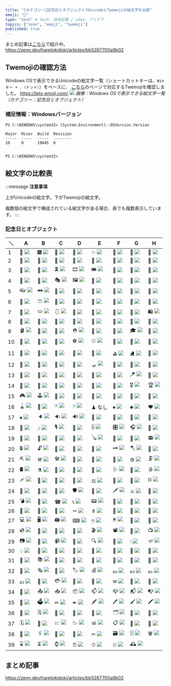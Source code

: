 ```yaml
---
title: "[カテゴリー🎈記念日とオブジェクト]UnicodeとTwemojiの絵文字を比較"
emoji: "🎈"
type: "tech" # tech: 技術記事 / idea: アイデア
topics: ["zenn", "emoji", "twemoji"]
published: true
---
```

まとめ記事は[こちら](https://zenn.dev/haretokidoki/articles/bb5267700a9b02)で紹介中。
https://zenn.dev/haretokidoki/articles/bb5267700a9b02

## Twemojiの確認方法
Windows OSで表示できるUnicodeの絵文字一覧（ショートカットキーは、`Winキー + .（ドット）`）をベースに、
[こちら](https://lets-emoji.com/)のページで対応するTwemojiを確認しました。
https://lets-emoji.com/
![](https://storage.googleapis.com/zenn-user-upload/639d9213837a-20230517.png)
*画像：Windows OSで表示できる絵文字一覧（カテゴリー：記念日とオブジェクト）*

### 補足情報：Windowsバージョン
```powershell:Windows10 Pro
PS C:\WINDOWS\system32> [System.Environment]::OSVersion.Version

Major  Minor  Build  Revision
-----  -----  -----  --------
10     0      19045  0


PS C:\WINDOWS\system32>
```

## 絵文字の比較表
:::message
**注意事項**

上がUnicodeの絵文字。下がTwemojiの絵文字。

複数個の絵文字で構成されている絵文字がある場合、表でも複数表示しています。
:::
### 記念日とオブジェクト
| ＼ | A | B | C | D | E | F | G | H |
| ----- | ----- | ----- | ----- | ----- | ----- | ----- | ----- | ----- |
| 1 | 🎈 ![](https://twemoji.maxcdn.com/v/14.0.2/72x72/1f388.png) | 🎆 ![](https://twemoji.maxcdn.com/v/14.0.2/72x72/1f386.png) | 🎇 ![](https://twemoji.maxcdn.com/v/14.0.2/72x72/1f387.png) | 🧨 ![](https://twemoji.maxcdn.com/v/14.0.2/72x72/1f9e8.png) | ✨ ![](https://twemoji.maxcdn.com/v/14.0.2/72x72/2728.png) | 🎉 ![](https://twemoji.maxcdn.com/v/14.0.2/72x72/1f389.png) | 🎊 ![](https://twemoji.maxcdn.com/v/14.0.2/72x72/1f38a.png) | 🎃 ![](https://twemoji.maxcdn.com/v/14.0.2/72x72/1f383.png) |
| 2 | 🎄 ![](https://twemoji.maxcdn.com/v/14.0.2/72x72/1f384.png) | 🎋 ![](https://twemoji.maxcdn.com/v/14.0.2/72x72/1f38b.png) | 🎍 ![](https://twemoji.maxcdn.com/v/14.0.2/72x72/1f38d.png) | 🎎 ![](https://twemoji.maxcdn.com/v/14.0.2/72x72/1f38e.png) | 🎏 ![](https://twemoji.maxcdn.com/v/14.0.2/72x72/1f38f.png) | 🎐 ![](https://twemoji.maxcdn.com/v/14.0.2/72x72/1f390.png) | 🎑 ![](https://twemoji.maxcdn.com/v/14.0.2/72x72/1f391.png) | 🧧 ![](https://twemoji.maxcdn.com/v/14.0.2/72x72/1f9e7.png) |
| 3 | 🎀 ![](https://twemoji.maxcdn.com/v/14.0.2/72x72/1f380.png) | 🎁 ![](https://twemoji.maxcdn.com/v/14.0.2/72x72/1f381.png) | 🎗 ![](https://twemoji.maxcdn.com/v/14.0.2/72x72/1f397.png) | 🎞 ![](https://twemoji.maxcdn.com/v/14.0.2/72x72/1f39e.png) | 🎟 ![](https://twemoji.maxcdn.com/v/14.0.2/72x72/1f39f.png) | 🎫 ![](https://twemoji.maxcdn.com/v/14.0.2/72x72/1f3ab.png) | 🎠 ![](https://twemoji.maxcdn.com/v/14.0.2/72x72/1f3a0.png) | 🎡 ![](https://twemoji.maxcdn.com/v/14.0.2/72x72/1f3a1.png) |
| 4 | 🎢 ![](https://twemoji.maxcdn.com/v/14.0.2/72x72/1f3a2.png) | 🎪 ![](https://twemoji.maxcdn.com/v/14.0.2/72x72/1f3aa.png) | 🎭 ![](https://twemoji.maxcdn.com/v/14.0.2/72x72/1f3ad.png) | 🖼 ![](https://twemoji.maxcdn.com/v/14.0.2/72x72/1f5bc.png) | 🎨 ![](https://twemoji.maxcdn.com/v/14.0.2/72x72/1f3a8.png) | 🧵 ![](https://twemoji.maxcdn.com/v/14.0.2/72x72/1f9f5.png) | 🧶 ![](https://twemoji.maxcdn.com/v/14.0.2/72x72/1f9f6.png) | 🛒 ![](https://twemoji.maxcdn.com/v/14.0.2/72x72/1f6d2.png) |
| 5 | 👓 ![](https://twemoji.maxcdn.com/v/14.0.2/72x72/1f453.png) | 🕶 ![](https://twemoji.maxcdn.com/v/14.0.2/72x72/1f576.png) | 🦺 ![](https://twemoji.maxcdn.com/v/14.0.2/72x72/1f9ba.png) | 🥽 ![](https://twemoji.maxcdn.com/v/14.0.2/72x72/1f97d.png) | 🥼 ![](https://twemoji.maxcdn.com/v/14.0.2/72x72/1f97c.png) | 🧥 ![](https://twemoji.maxcdn.com/v/14.0.2/72x72/1f9e5.png) | 👔 ![](https://twemoji.maxcdn.com/v/14.0.2/72x72/1f454.png) | 👕 ![](https://twemoji.maxcdn.com/v/14.0.2/72x72/1f455.png) |
| 6 | 👖 ![](https://twemoji.maxcdn.com/v/14.0.2/72x72/1f456.png) | 🩳 ![](https://twemoji.maxcdn.com/v/14.0.2/72x72/1fa73.png) | 🧣 ![](https://twemoji.maxcdn.com/v/14.0.2/72x72/1f9e3.png) | 🧤 ![](https://twemoji.maxcdn.com/v/14.0.2/72x72/1f9e4.png) | 🧦 ![](https://twemoji.maxcdn.com/v/14.0.2/72x72/1f9e6.png) | 👗 ![](https://twemoji.maxcdn.com/v/14.0.2/72x72/1f457.png) | 🥻 ![](https://twemoji.maxcdn.com/v/14.0.2/72x72/1f97b.png) | 👘 ![](https://twemoji.maxcdn.com/v/14.0.2/72x72/1f458.png) |
| 7 | 👚 ![](https://twemoji.maxcdn.com/v/14.0.2/72x72/1f45a.png) | 🩲 ![](https://twemoji.maxcdn.com/v/14.0.2/72x72/1fa72.png) | 🩱 ![](https://twemoji.maxcdn.com/v/14.0.2/72x72/1fa71.png) | 👙 ![](https://twemoji.maxcdn.com/v/14.0.2/72x72/1f459.png) | 👛 ![](https://twemoji.maxcdn.com/v/14.0.2/72x72/1f45b.png) | 👜 ![](https://twemoji.maxcdn.com/v/14.0.2/72x72/1f45c.png) | 👝 ![](https://twemoji.maxcdn.com/v/14.0.2/72x72/1f45d.png) | 🛍 ![](https://twemoji.maxcdn.com/v/14.0.2/72x72/1f6cd.png) |
| 8 | 🎒 ![](https://twemoji.maxcdn.com/v/14.0.2/72x72/1f392.png) | 👞 ![](https://twemoji.maxcdn.com/v/14.0.2/72x72/1f45e.png) | 👟 ![](https://twemoji.maxcdn.com/v/14.0.2/72x72/1f45f.png) | 🥾 ![](https://twemoji.maxcdn.com/v/14.0.2/72x72/1f97e.png) | 🥿 ![](https://twemoji.maxcdn.com/v/14.0.2/72x72/1f97f.png) | 👠 ![](https://twemoji.maxcdn.com/v/14.0.2/72x72/1f460.png) | 👡 ![](https://twemoji.maxcdn.com/v/14.0.2/72x72/1f461.png) | 👢 ![](https://twemoji.maxcdn.com/v/14.0.2/72x72/1f462.png) |
| 9 | 🩰 ![](https://twemoji.maxcdn.com/v/14.0.2/72x72/1fa70.png) | 👑 ![](https://twemoji.maxcdn.com/v/14.0.2/72x72/1f451.png) | 🧢 ![](https://twemoji.maxcdn.com/v/14.0.2/72x72/1f9e2.png) | ⛑ ![](https://twemoji.maxcdn.com/v/14.0.2/72x72/26d1.png) | 👒 ![](https://twemoji.maxcdn.com/v/14.0.2/72x72/1f452.png) | 🎩 ![](https://twemoji.maxcdn.com/v/14.0.2/72x72/1f3a9.png) | 🎓 ![](https://twemoji.maxcdn.com/v/14.0.2/72x72/1f393.png) | 💋 ![](https://twemoji.maxcdn.com/v/14.0.2/72x72/1f48b.png) |
| 10 | 💄 ![](https://twemoji.maxcdn.com/v/14.0.2/72x72/1f484.png) | 💍 ![](https://twemoji.maxcdn.com/v/14.0.2/72x72/1f48d.png) | 💎 ![](https://twemoji.maxcdn.com/v/14.0.2/72x72/1f48e.png) | ⚽ ![](https://twemoji.maxcdn.com/v/14.0.2/72x72/26bd.png) | ⚾ ![](https://twemoji.maxcdn.com/v/14.0.2/72x72/26be.png) | 🥎 ![](https://twemoji.maxcdn.com/v/14.0.2/72x72/1f94e.png) | 🏀 ![](https://twemoji.maxcdn.com/v/14.0.2/72x72/1f3c0.png) | 🏐 ![](https://twemoji.maxcdn.com/v/14.0.2/72x72/1f3d0.png) |
| 11 | 🏈 ![](https://twemoji.maxcdn.com/v/14.0.2/72x72/1f3c8.png) | 🏉 ![](https://twemoji.maxcdn.com/v/14.0.2/72x72/1f3c9.png) | 🎱 ![](https://twemoji.maxcdn.com/v/14.0.2/72x72/1f3b1.png) | 🎳 ![](https://twemoji.maxcdn.com/v/14.0.2/72x72/1f3b3.png) | 🥌 ![](https://twemoji.maxcdn.com/v/14.0.2/72x72/1f94c.png) | ⛳ ![](https://twemoji.maxcdn.com/v/14.0.2/72x72/26f3.png) | ⛸ ![](https://twemoji.maxcdn.com/v/14.0.2/72x72/26f8.png) | 🎣 ![](https://twemoji.maxcdn.com/v/14.0.2/72x72/1f3a3.png) |
| 12 | 🤿 ![](https://twemoji.maxcdn.com/v/14.0.2/72x72/1f93f.png) | 🎽 ![](https://twemoji.maxcdn.com/v/14.0.2/72x72/1f3bd.png) | 🛶 ![](https://twemoji.maxcdn.com/v/14.0.2/72x72/1f6f6.png) | 🎿 ![](https://twemoji.maxcdn.com/v/14.0.2/72x72/1f3bf.png) | 🛷 ![](https://twemoji.maxcdn.com/v/14.0.2/72x72/1f6f7.png) | 🥅 ![](https://twemoji.maxcdn.com/v/14.0.2/72x72/1f945.png) | 🏒 ![](https://twemoji.maxcdn.com/v/14.0.2/72x72/1f3d2.png) | 🥍 ![](https://twemoji.maxcdn.com/v/14.0.2/72x72/1f94d.png) |
| 13 | 🏏 ![](https://twemoji.maxcdn.com/v/14.0.2/72x72/1f3cf.png) | 🏑 ![](https://twemoji.maxcdn.com/v/14.0.2/72x72/1f3d1.png) | 🏓 ![](https://twemoji.maxcdn.com/v/14.0.2/72x72/1f3d3.png) | 🏸 ![](https://twemoji.maxcdn.com/v/14.0.2/72x72/1f3f8.png) | 🎾 ![](https://twemoji.maxcdn.com/v/14.0.2/72x72/1f3be.png) | 🥏 ![](https://twemoji.maxcdn.com/v/14.0.2/72x72/1f94f.png) | 🪁 ![](https://twemoji.maxcdn.com/v/14.0.2/72x72/1fa81.png) | 🎯 ![](https://twemoji.maxcdn.com/v/14.0.2/72x72/1f3af.png) |
| 14 | 🥊 ![](https://twemoji.maxcdn.com/v/14.0.2/72x72/1f94a.png) | 🥋 ![](https://twemoji.maxcdn.com/v/14.0.2/72x72/1f94b.png) | 🥇 ![](https://twemoji.maxcdn.com/v/14.0.2/72x72/1f947.png) | 🥈 ![](https://twemoji.maxcdn.com/v/14.0.2/72x72/1f948.png) | 🥉 ![](https://twemoji.maxcdn.com/v/14.0.2/72x72/1f949.png) | 🏅 ![](https://twemoji.maxcdn.com/v/14.0.2/72x72/1f3c5.png) | 🎖 ![](https://twemoji.maxcdn.com/v/14.0.2/72x72/1f396.png) | 🏆 ![](https://twemoji.maxcdn.com/v/14.0.2/72x72/1f3c6.png) |
| 15 | 🎮 ![](https://twemoji.maxcdn.com/v/14.0.2/72x72/1f3ae.png) | 🕹 ![](https://twemoji.maxcdn.com/v/14.0.2/72x72/1f579.png) | 🎰 ![](https://twemoji.maxcdn.com/v/14.0.2/72x72/1f3b0.png) | 🎲 ![](https://twemoji.maxcdn.com/v/14.0.2/72x72/1f3b2.png) | 🔮 ![](https://twemoji.maxcdn.com/v/14.0.2/72x72/1f52e.png) | 🧿 ![](https://twemoji.maxcdn.com/v/14.0.2/72x72/1f9ff.png) | 🧩 ![](https://twemoji.maxcdn.com/v/14.0.2/72x72/1f9e9.png) | 🧸 ![](https://twemoji.maxcdn.com/v/14.0.2/72x72/1f9f8.png) |
| 16 | 🪀 ![](https://twemoji.maxcdn.com/v/14.0.2/72x72/1fa80.png) | 🎴 ![](https://twemoji.maxcdn.com/v/14.0.2/72x72/1f3b4.png) | 🃏 ![](https://twemoji.maxcdn.com/v/14.0.2/72x72/1f0cf.png) | 🀄 ![](https://twemoji.maxcdn.com/v/14.0.2/72x72/1f004.png) | ♟ なし | ♠ ![](https://twemoji.maxcdn.com/v/14.0.2/72x72/2660.png) | ♣ ![](https://twemoji.maxcdn.com/v/14.0.2/72x72/2663.png) | ♥ ![](https://twemoji.maxcdn.com/v/14.0.2/72x72/2665.png) |
| 17 | ♦ ![](https://twemoji.maxcdn.com/v/14.0.2/72x72/2666.png) | 🔈 ![](https://twemoji.maxcdn.com/v/14.0.2/72x72/1f508.png) | 🔉 ![](https://twemoji.maxcdn.com/v/14.0.2/72x72/1f509.png) | 🔊 ![](https://twemoji.maxcdn.com/v/14.0.2/72x72/1f50a.png) | 📢 ![](https://twemoji.maxcdn.com/v/14.0.2/72x72/1f4e2.png) | 📣 ![](https://twemoji.maxcdn.com/v/14.0.2/72x72/1f4e3.png) | 🔔 ![](https://twemoji.maxcdn.com/v/14.0.2/72x72/1f514.png) | 🎼 ![](https://twemoji.maxcdn.com/v/14.0.2/72x72/1f3bc.png) |
| 18 | 🎵 ![](https://twemoji.maxcdn.com/v/14.0.2/72x72/1f3b5.png) | 🎶 ![](https://twemoji.maxcdn.com/v/14.0.2/72x72/1f3b6.png) | 🎙 ![](https://twemoji.maxcdn.com/v/14.0.2/72x72/1f399.png) | 🎤 ![](https://twemoji.maxcdn.com/v/14.0.2/72x72/1f3a4.png) | 🎚 ![](https://twemoji.maxcdn.com/v/14.0.2/72x72/1f39a.png) | 🎛 ![](https://twemoji.maxcdn.com/v/14.0.2/72x72/1f39b.png) | 🎧 ![](https://twemoji.maxcdn.com/v/14.0.2/72x72/1f3a7.png) | 📯 ![](https://twemoji.maxcdn.com/v/14.0.2/72x72/1f4ef.png) |
| 19 | 🥁 ![](https://twemoji.maxcdn.com/v/14.0.2/72x72/1f941.png) | 🎷 ![](https://twemoji.maxcdn.com/v/14.0.2/72x72/1f3b7.png) | 🎺 ![](https://twemoji.maxcdn.com/v/14.0.2/72x72/1f3ba.png) | 🎸 ![](https://twemoji.maxcdn.com/v/14.0.2/72x72/1f3b8.png) | 🪕 ![](https://twemoji.maxcdn.com/v/14.0.2/72x72/1fa95.png) | 🎻 ![](https://twemoji.maxcdn.com/v/14.0.2/72x72/1f3bb.png) | 🎹 ![](https://twemoji.maxcdn.com/v/14.0.2/72x72/1f3b9.png) | 📻 ![](https://twemoji.maxcdn.com/v/14.0.2/72x72/1f4fb.png) |
| 20 | 🔒 ![](https://twemoji.maxcdn.com/v/14.0.2/72x72/1f512.png) | 🔓 ![](https://twemoji.maxcdn.com/v/14.0.2/72x72/1f513.png) | 🔏 ![](https://twemoji.maxcdn.com/v/14.0.2/72x72/1f50f.png) | 🔐 ![](https://twemoji.maxcdn.com/v/14.0.2/72x72/1f510.png) | 🔑 ![](https://twemoji.maxcdn.com/v/14.0.2/72x72/1f511.png) | 🗝 ![](https://twemoji.maxcdn.com/v/14.0.2/72x72/1f5dd.png) | 🪓 ![](https://twemoji.maxcdn.com/v/14.0.2/72x72/1fa93.png) | 🔨 ![](https://twemoji.maxcdn.com/v/14.0.2/72x72/1f528.png) |
| 21 | ⛏ ![](https://twemoji.maxcdn.com/v/14.0.2/72x72/26cf.png) | ⚒ ![](https://twemoji.maxcdn.com/v/14.0.2/72x72/2692.png) | 🛠 ![](https://twemoji.maxcdn.com/v/14.0.2/72x72/1f6e0.png) | 🔧 ![](https://twemoji.maxcdn.com/v/14.0.2/72x72/1f527.png) | 🔩 ![](https://twemoji.maxcdn.com/v/14.0.2/72x72/1f529.png) | 🧱 ![](https://twemoji.maxcdn.com/v/14.0.2/72x72/1f9f1.png) | ⚙ ![](https://twemoji.maxcdn.com/v/14.0.2/72x72/2699.png) | 🗜 ![](https://twemoji.maxcdn.com/v/14.0.2/72x72/1f5dc.png) |
| 22 | 🛢 ![](https://twemoji.maxcdn.com/v/14.0.2/72x72/1f6e2.png) | ⚗ ![](https://twemoji.maxcdn.com/v/14.0.2/72x72/2697.png) | 🧪 ![](https://twemoji.maxcdn.com/v/14.0.2/72x72/1f9ea.png) | 🧫 ![](https://twemoji.maxcdn.com/v/14.0.2/72x72/1f9eb.png) | 🧬 ![](https://twemoji.maxcdn.com/v/14.0.2/72x72/1f9ec.png) | 🩺 ![](https://twemoji.maxcdn.com/v/14.0.2/72x72/1fa7a.png) | 💉 ![](https://twemoji.maxcdn.com/v/14.0.2/72x72/1f489.png) | 🩸 ![](https://twemoji.maxcdn.com/v/14.0.2/72x72/1fa78.png) |
| 23 | 🩹 ![](https://twemoji.maxcdn.com/v/14.0.2/72x72/1fa79.png) | 💊 ![](https://twemoji.maxcdn.com/v/14.0.2/72x72/1f48a.png) | 🔬 ![](https://twemoji.maxcdn.com/v/14.0.2/72x72/1f52c.png) | 🔭 ![](https://twemoji.maxcdn.com/v/14.0.2/72x72/1f52d.png) | ⚖ ![](https://twemoji.maxcdn.com/v/14.0.2/72x72/2696.png) | 📿 ![](https://twemoji.maxcdn.com/v/14.0.2/72x72/1f4ff.png) | 🔗 ![](https://twemoji.maxcdn.com/v/14.0.2/72x72/1f517.png) | ⛓ ![](https://twemoji.maxcdn.com/v/14.0.2/72x72/26d3.png) |
| 24 | 🧰 ![](https://twemoji.maxcdn.com/v/14.0.2/72x72/1f9f0.png) | 🧲 ![](https://twemoji.maxcdn.com/v/14.0.2/72x72/1f9f2.png) | 🦯 ![](https://twemoji.maxcdn.com/v/14.0.2/72x72/1f9af.png) | 🛡 ![](https://twemoji.maxcdn.com/v/14.0.2/72x72/1f6e1.png) | 🏹 ![](https://twemoji.maxcdn.com/v/14.0.2/72x72/1f3f9.png) | 🗡 ![](https://twemoji.maxcdn.com/v/14.0.2/72x72/1f5e1.png) | ⚔ ![](https://twemoji.maxcdn.com/v/14.0.2/72x72/2694.png) | 🔪 ![](https://twemoji.maxcdn.com/v/14.0.2/72x72/1f52a.png) |
| 25 | 💣 ![](https://twemoji.maxcdn.com/v/14.0.2/72x72/1f4a3.png) | 🔫 ![](https://twemoji.maxcdn.com/v/14.0.2/72x72/1f52b.png) | ☎ ![](https://twemoji.maxcdn.com/v/14.0.2/72x72/260e.png) | 📞 ![](https://twemoji.maxcdn.com/v/14.0.2/72x72/1f4de.png) | 📟 ![](https://twemoji.maxcdn.com/v/14.0.2/72x72/1f4df.png) | 📠 ![](https://twemoji.maxcdn.com/v/14.0.2/72x72/1f4e0.png) | 📱 ![](https://twemoji.maxcdn.com/v/14.0.2/72x72/1f4f1.png) | 📲 ![](https://twemoji.maxcdn.com/v/14.0.2/72x72/1f4f2.png) |
| 26 | 📳 ![](https://twemoji.maxcdn.com/v/14.0.2/72x72/1f4f3.png) | 📴 ![](https://twemoji.maxcdn.com/v/14.0.2/72x72/1f4f4.png) | 🚬 ![](https://twemoji.maxcdn.com/v/14.0.2/72x72/1f6ac.png) | ⚰ ![](https://twemoji.maxcdn.com/v/14.0.2/72x72/26b0.png) | ⚱ ![](https://twemoji.maxcdn.com/v/14.0.2/72x72/26b1.png) | 🗿 ![](https://twemoji.maxcdn.com/v/14.0.2/72x72/1f5ff.png) | 🔋 ![](https://twemoji.maxcdn.com/v/14.0.2/72x72/1f50b.png) | 🔌 ![](https://twemoji.maxcdn.com/v/14.0.2/72x72/1f50c.png) |
| 27 | 💻 ![](https://twemoji.maxcdn.com/v/14.0.2/72x72/1f4bb.png) | 🖥 ![](https://twemoji.maxcdn.com/v/14.0.2/72x72/1f5a5.png) | 🖨 ![](https://twemoji.maxcdn.com/v/14.0.2/72x72/1f5a8.png) | ⌨ ![](https://twemoji.maxcdn.com/v/14.0.2/72x72/2328.png) | 🖱 ![](https://twemoji.maxcdn.com/v/14.0.2/72x72/1f5b1.png) | 🖲 ![](https://twemoji.maxcdn.com/v/14.0.2/72x72/1f5b2.png) | 💽 ![](https://twemoji.maxcdn.com/v/14.0.2/72x72/1f4bd.png) | 💾 ![](https://twemoji.maxcdn.com/v/14.0.2/72x72/1f4be.png) |
| 28 | 💿 ![](https://twemoji.maxcdn.com/v/14.0.2/72x72/1f4bf.png) | 📀 ![](https://twemoji.maxcdn.com/v/14.0.2/72x72/1f4c0.png) | 🧮 ![](https://twemoji.maxcdn.com/v/14.0.2/72x72/1f9ee.png) | 🎥 ![](https://twemoji.maxcdn.com/v/14.0.2/72x72/1f3a5.png) | 🎬 ![](https://twemoji.maxcdn.com/v/14.0.2/72x72/1f3ac.png) | 📽 ![](https://twemoji.maxcdn.com/v/14.0.2/72x72/1f4fd.png) | 📡 ![](https://twemoji.maxcdn.com/v/14.0.2/72x72/1f4e1.png) | 📺 ![](https://twemoji.maxcdn.com/v/14.0.2/72x72/1f4fa.png) |
| 29 | 📷 ![](https://twemoji.maxcdn.com/v/14.0.2/72x72/1f4f7.png) | 📸 ![](https://twemoji.maxcdn.com/v/14.0.2/72x72/1f4f8.png) | 📹 ![](https://twemoji.maxcdn.com/v/14.0.2/72x72/1f4f9.png) | 📼 ![](https://twemoji.maxcdn.com/v/14.0.2/72x72/1f4fc.png) | 🔍 ![](https://twemoji.maxcdn.com/v/14.0.2/72x72/1f50d.png) | 🔎 ![](https://twemoji.maxcdn.com/v/14.0.2/72x72/1f50e.png) | 🕯 ![](https://twemoji.maxcdn.com/v/14.0.2/72x72/1f56f.png) | 🪔 ![](https://twemoji.maxcdn.com/v/14.0.2/72x72/1fa94.png) |
| 30 | 💡 ![](https://twemoji.maxcdn.com/v/14.0.2/72x72/1f4a1.png) | 🔦 ![](https://twemoji.maxcdn.com/v/14.0.2/72x72/1f526.png) | 🏮 ![](https://twemoji.maxcdn.com/v/14.0.2/72x72/1f3ee.png) | 📔 ![](https://twemoji.maxcdn.com/v/14.0.2/72x72/1f4d4.png) | 📕 ![](https://twemoji.maxcdn.com/v/14.0.2/72x72/1f4d5.png) | 📖 ![](https://twemoji.maxcdn.com/v/14.0.2/72x72/1f4d6.png) | 📗 ![](https://twemoji.maxcdn.com/v/14.0.2/72x72/1f4d7.png) | 📘 ![](https://twemoji.maxcdn.com/v/14.0.2/72x72/1f4d8.png) |
| 31 | 📙 ![](https://twemoji.maxcdn.com/v/14.0.2/72x72/1f4d9.png) | 📚 ![](https://twemoji.maxcdn.com/v/14.0.2/72x72/1f4da.png) | 📓 ![](https://twemoji.maxcdn.com/v/14.0.2/72x72/1f4d3.png) | 📒 ![](https://twemoji.maxcdn.com/v/14.0.2/72x72/1f4d2.png) | 📃 ![](https://twemoji.maxcdn.com/v/14.0.2/72x72/1f4c3.png) | 📜 ![](https://twemoji.maxcdn.com/v/14.0.2/72x72/1f4dc.png) | 📄 ![](https://twemoji.maxcdn.com/v/14.0.2/72x72/1f4c4.png) | 📑 ![](https://twemoji.maxcdn.com/v/14.0.2/72x72/1f4d1.png) |
| 32 | 📰 ![](https://twemoji.maxcdn.com/v/14.0.2/72x72/1f4f0.png) | 🗞 ![](https://twemoji.maxcdn.com/v/14.0.2/72x72/1f5de.png) | 🔖 ![](https://twemoji.maxcdn.com/v/14.0.2/72x72/1f516.png) | 🏷 ![](https://twemoji.maxcdn.com/v/14.0.2/72x72/1f3f7.png) | 💰 ![](https://twemoji.maxcdn.com/v/14.0.2/72x72/1f4b0.png) | 💴 ![](https://twemoji.maxcdn.com/v/14.0.2/72x72/1f4b4.png) | 💵 ![](https://twemoji.maxcdn.com/v/14.0.2/72x72/1f4b5.png) | 💶 ![](https://twemoji.maxcdn.com/v/14.0.2/72x72/1f4b6.png) |
| 33 | 💷 ![](https://twemoji.maxcdn.com/v/14.0.2/72x72/1f4b7.png) | 💸 ![](https://twemoji.maxcdn.com/v/14.0.2/72x72/1f4b8.png) | 💳 ![](https://twemoji.maxcdn.com/v/14.0.2/72x72/1f4b3.png) | 🧾 ![](https://twemoji.maxcdn.com/v/14.0.2/72x72/1f9fe.png) | 🏧 ![](https://twemoji.maxcdn.com/v/14.0.2/72x72/1f3e7.png) | ✉ ![](https://twemoji.maxcdn.com/v/14.0.2/72x72/2709.png) | 📧 ![](https://twemoji.maxcdn.com/v/14.0.2/72x72/1f4e7.png) | 📨 ![](https://twemoji.maxcdn.com/v/14.0.2/72x72/1f4e8.png) |
| 34 | 📩 ![](https://twemoji.maxcdn.com/v/14.0.2/72x72/1f4e9.png) | 📤 ![](https://twemoji.maxcdn.com/v/14.0.2/72x72/1f4e4.png) | 📥 ![](https://twemoji.maxcdn.com/v/14.0.2/72x72/1f4e5.png) | 📦 ![](https://twemoji.maxcdn.com/v/14.0.2/72x72/1f4e6.png) | 📫 ![](https://twemoji.maxcdn.com/v/14.0.2/72x72/1f4eb.png) | 📪 ![](https://twemoji.maxcdn.com/v/14.0.2/72x72/1f4ea.png) | 📬 ![](https://twemoji.maxcdn.com/v/14.0.2/72x72/1f4ec.png) | 📭 ![](https://twemoji.maxcdn.com/v/14.0.2/72x72/1f4ed.png) |
| 35 | 📮 ![](https://twemoji.maxcdn.com/v/14.0.2/72x72/1f4ee.png) | 🗳 ![](https://twemoji.maxcdn.com/v/14.0.2/72x72/1f5f3.png) | ✏ ![](https://twemoji.maxcdn.com/v/14.0.2/72x72/270f.png) | ✒ ![](https://twemoji.maxcdn.com/v/14.0.2/72x72/2712.png) | 🖋 ![](https://twemoji.maxcdn.com/v/14.0.2/72x72/1f58b.png) | 🖊 ![](https://twemoji.maxcdn.com/v/14.0.2/72x72/1f58a.png) | 🖌 ![](https://twemoji.maxcdn.com/v/14.0.2/72x72/1f58c.png) | 🖍 ![](https://twemoji.maxcdn.com/v/14.0.2/72x72/1f58d.png) |
| 36 | 📝 ![](https://twemoji.maxcdn.com/v/14.0.2/72x72/1f4dd.png) | 🗒 ![](https://twemoji.maxcdn.com/v/14.0.2/72x72/1f5d2.png) | 💼 ![](https://twemoji.maxcdn.com/v/14.0.2/72x72/1f4bc.png) | 📁 ![](https://twemoji.maxcdn.com/v/14.0.2/72x72/1f4c1.png) | 📂 ![](https://twemoji.maxcdn.com/v/14.0.2/72x72/1f4c2.png) | 🗂 ![](https://twemoji.maxcdn.com/v/14.0.2/72x72/1f5c2.png) | 📅 ![](https://twemoji.maxcdn.com/v/14.0.2/72x72/1f4c5.png) | 📆 ![](https://twemoji.maxcdn.com/v/14.0.2/72x72/1f4c6.png) |
| 37 | 🗓 ![](https://twemoji.maxcdn.com/v/14.0.2/72x72/1f5d3.png) | 📇 ![](https://twemoji.maxcdn.com/v/14.0.2/72x72/1f4c7.png) | 📈 ![](https://twemoji.maxcdn.com/v/14.0.2/72x72/1f4c8.png) | 📉 ![](https://twemoji.maxcdn.com/v/14.0.2/72x72/1f4c9.png) | 📊 ![](https://twemoji.maxcdn.com/v/14.0.2/72x72/1f4ca.png) | 📋 ![](https://twemoji.maxcdn.com/v/14.0.2/72x72/1f4cb.png) | 📌 ![](https://twemoji.maxcdn.com/v/14.0.2/72x72/1f4cc.png) | 📍 ![](https://twemoji.maxcdn.com/v/14.0.2/72x72/1f4cd.png) |
| 38 | 📎 ![](https://twemoji.maxcdn.com/v/14.0.2/72x72/1f4ce.png) | 🖇 ![](https://twemoji.maxcdn.com/v/14.0.2/72x72/1f587.png) | 📏 ![](https://twemoji.maxcdn.com/v/14.0.2/72x72/1f4cf.png) | 📐 ![](https://twemoji.maxcdn.com/v/14.0.2/72x72/1f4d0.png) | ✂ ![](https://twemoji.maxcdn.com/v/14.0.2/72x72/2702.png) | 🗃 ![](https://twemoji.maxcdn.com/v/14.0.2/72x72/1f5c3.png) | 🗄 ![](https://twemoji.maxcdn.com/v/14.0.2/72x72/1f5c4.png) | 🗑 ![](https://twemoji.maxcdn.com/v/14.0.2/72x72/1f5d1.png) |
| 39 | ⌛ ![](https://twemoji.maxcdn.com/v/14.0.2/72x72/231b.png) | ⏳ ![](https://twemoji.maxcdn.com/v/14.0.2/72x72/23f3.png) | ⌚ ![](https://twemoji.maxcdn.com/v/14.0.2/72x72/231a.png) | ⏰ ![](https://twemoji.maxcdn.com/v/14.0.2/72x72/23f0.png) | ⏱ ![](https://twemoji.maxcdn.com/v/14.0.2/72x72/23f1.png) | ⏲ ![](https://twemoji.maxcdn.com/v/14.0.2/72x72/23f2.png) | 🕰 ![](https://twemoji.maxcdn.com/v/14.0.2/72x72/1f570.png)

## まとめ記事
https://zenn.dev/haretokidoki/articles/bb5267700a9b02
